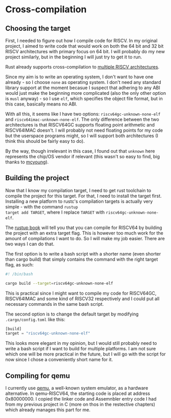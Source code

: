
# Cross-compilation

## Choosing the target

First, I needed to figure out how I compile code for RISCV. In my original project, I aimed to write code that would work on both the 64 bit and 32 bit RISCV architectures with primary focus on 64 bit. I will probably do my new project similarly, but in the beginning I will just try to get it to run. 

Rust already supports cross-compilation to [multiple RISCV architectures](https://doc.rust-lang.org/beta/rustc/platform-support.html).

 Since my aim is to write an operating system, I don't want to have one already - so I choose <code class="keyword">none</code> as operating system. I don't need any standard library support at the moment becasue I suspect that adhering to any ABI would just make the beginning more complicated (also the only other option is <code class="keyword">musl</code> anyway) - so I use <code class="keyword">elf</code>, which specifies the object file format, but in this case, basically means no ABI. 

 With all this, it seems like I have two options:
 <code class="keyword">riscv64gc-unknown-none-elf</code> and <code class="keyword">riscv64imac-unknown-none-elf</code>. The only difference between the two architectures is that RISCV64GC supports floating point arithmetic and RISCV64IMAC doesn't. I will probably not need floating points for my code but the userspace programs might, so I will support both architectures (I think this should be fairly easy to do).

 By the way, though irrelevant in this case, I found out that <code class="keyword">unknown</code> here represents the chip/OS vendor if relevant (this wasn't so easy to find, big thanks to [mcyoung](https://mcyoung.xyz/2025/04/14/target-triples/)).

## Building the project

Now that I know my compilation target, I need to get rust toolchain to compile the project for this target. For that, I need to install the target first. Installing a new platform to rustc's compilation targets is actually very simple - with the command <code class="keyword">rustup target add TARGET</code>, where I replace <code class="keyword">TARGET</code> with <code class="keyword">riscv64gc-unknown-none-elf</code>. 

The [rustup book](https://rust-lang.github.io/rustup/cross-compilation.html) will tell you that you can compile for RISCV64 by building the project with an extra target flag. This is however too much work for the amount of compilations I want to do. So I will make my job easier. There are two ways I can do that. 

The first option is to write a bash script with a shorter name (even shorter than cargo build) that simply contains the command with the right target flag, as such:

```bash
#! /bin/bash

cargo build --target=riscv64gc-unknown-none-elf
```

 This is practical since I might want to compile my code for RISCV64GC, RISCV64IMAC and some kind of RISCV32 respectively and I could put all necessary commands in the same bash script.

The second option is to change the default target by modifying <code class="keyword">.cargo/config.toml</code> like this:

```rs
[build]
target = "riscv64gc-unknown-none-elf"
```

This looks more elegant in my opinion, but I would still probably need to write a bash script if I want to build for multiple platforms. 
I am not sure which one will be more practical in the future, but I will go with the script for now since I chose a conveniently short name for it.

## Compiling for qemu

I currently use [qemu](https://github.com/qemu), a well-known system emulator, as a hardware alternative. In qemu-RISCV64, the starting code is placed at address 0x80000000. I copied the linker code and Assemnbler entry code I had from my previous project in C (more on thos in the restective chapters) which already manages this part for me. 





